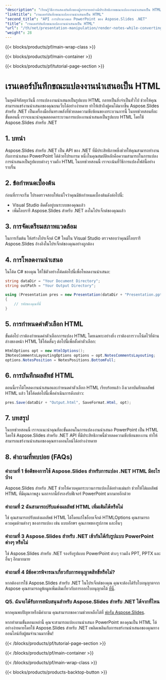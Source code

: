 ```yaml
---
"description": "เรียนรู้วิธีการแสดงบันทึกของผู้บรรยายอย่างมีประสิทธิภาพขณะแปลงงานนำเสนอเป็น HTML โดยใช้ Aspose.Slides สำหรับ .NET คำแนะนำทีละขั้นตอนนี้ให้ตัวอย่างโค้ดต้นฉบับและข้อมูลเชิงลึกเพื่อช่วยให้คุณแปลงได้อย่างราบรื่นพร้อมทั้งเก็บรักษาบันทึกเอาไว้"
"linktitle": "เรนเดอร์บันทึกขณะแปลงงานนำเสนอเป็น HTML"
"second_title": "API การประมวลผล PowerPoint ของ Aspose.Slides .NET"
"title": "เรนเดอร์บันทึกขณะแปลงงานนำเสนอเป็น HTML"
"url": "/th/net/presentation-manipulation/render-notes-while-converting-presentation-to-html/"
"weight": 28
---
```


{{< blocks/products/pf/main-wrap-class >}}

{{< blocks/products/pf/main-container >}}

{{< blocks/products/pf/tutorial-page-section >}}

# เรนเดอร์บันทึกขณะแปลงงานนำเสนอเป็น HTML


ในยุคดิจิทัลทุกวันนี้ การแปลงงานนำเสนอเป็นรูปแบบ HTML กลายเป็นสิ่งจำเป็นทั่วไป ช่วยให้คุณสามารถแชร์งานนำเสนอของคุณบนเว็บได้อย่างง่ายดาย ทำให้เข้าถึงผู้คนได้มากขึ้น Aspose.Slides สำหรับ .NET เป็นเครื่องมืออันทรงพลังที่ช่วยลดความซับซ้อนของกระบวนการนี้ ในบทช่วยสอนทีละขั้นตอนนี้ เราจะแนะนำคุณตลอดกระบวนการแปลงงานนำเสนอเป็นรูปแบบ HTML โดยใช้ Aspose.Slides สำหรับ .NET

## 1. บทนำ

Aspose.Slides สำหรับ .NET เป็น API ของ .NET ที่มีประสิทธิภาพซึ่งช่วยให้คุณสามารถทำงานกับการนำเสนอ PowerPoint ได้ด้วยโปรแกรม หนึ่งในคุณสมบัติหลักคือความสามารถในการแปลงการนำเสนอเป็นรูปแบบต่างๆ รวมถึง HTML ในบทช่วยสอนนี้ เราจะเน้นที่วิธีการแปลงไฟล์นี้อย่างราบรื่น

## 2. ข้อกำหนดเบื้องต้น

ก่อนที่เราจะเริ่ม โปรดตรวจสอบให้แน่ใจว่าคุณมีข้อกำหนดเบื้องต้นดังต่อไปนี้:

- Visual Studio ติดตั้งอยู่บนระบบของคุณแล้ว
- เพิ่มไลบรารี Aspose.Slides สำหรับ .NET ลงในโปรเจ็กต์ของคุณแล้ว

## 3. การจัดเตรียมสภาพแวดล้อม

ในการเริ่มต้น ให้สร้างโปรเจ็กต์ C# ใหม่ใน Visual Studio ตรวจสอบว่าคุณมีไลบรารี Aspose.Slides อ้างอิงในโปรเจ็กต์ของคุณอย่างถูกต้อง

## 4. การโหลดงานนำเสนอ

ในโค้ด C# ของคุณ ให้ใช้ตัวอย่างโค้ดต่อไปนี้เพื่อโหลดงานนำเสนอ:

```csharp
string dataDir = "Your Document Directory";
string outPath = "Your Output Directory";

using (Presentation pres = new Presentation(dataDir + "Presentation.pptx"))
{
    // รหัสของคุณที่นี่
}
```

## 5. การกำหนดค่าตัวเลือก HTML

ขั้นต่อไป เราต้องกำหนดค่าตัวเลือกการแปลง HTML โดยเฉพาะอย่างยิ่ง เราต้องการวางโน้ตไว้ที่ด้านล่างของหน้า HTML ใช้โค้ดสั้นๆ ต่อไปนี้เพื่อตั้งค่าตัวเลือก:

```csharp
HtmlOptions opt = new HtmlOptions();
INotesCommentsLayoutingOptions options = opt.NotesCommentsLayouting;
options.NotesPosition = NotesPositions.BottomFull;
```

## 6. การบันทึกผลลัพธ์ HTML

ตอนนี้เราได้โหลดงานนำเสนอและกำหนดค่าตัวเลือก HTML เรียบร้อยแล้ว ถึงเวลาบันทึกผลลัพธ์ HTML แล้ว ใช้โค้ดต่อไปนี้เพื่อดำเนินการดังกล่าว:

```csharp
pres.Save(dataDir + "Output.html", SaveFormat.Html, opt);
```

## 7. บทสรุป

ในบทช่วยสอนนี้ เราจะแนะนำคุณทีละขั้นตอนในการแปลงงานนำเสนอ PowerPoint เป็น HTML โดยใช้ Aspose.Slides สำหรับ .NET API ที่มีประสิทธิภาพนี้ช่วยลดความซับซ้อนของงาน ทำให้สามารถแชร์งานนำเสนอของคุณทางออนไลน์ได้อย่างง่ายดาย

## 8. คำถามที่พบบ่อย (FAQs)

### คำถามที่ 1 ข้อดีของการใช้ Aspose.Slides สำหรับการแปลง .NET HTML มีอะไรบ้าง
Aspose.Slides สำหรับ .NET ช่วยให้ควบคุมกระบวนการแปลงได้อย่างแม่นยำ ช่วยให้ได้ผลลัพธ์ HTML ที่มีคุณภาพสูง นอกจากนี้ยังรองรับฟีเจอร์ PowerPoint มากมายอีกด้วย

### คำถามที่ 2 ฉันสามารถปรับแต่งผลลัพธ์ HTML เพิ่มเติมได้หรือไม่
ใช่ คุณสามารถปรับแต่งผลลัพธ์ HTML ได้โดยแก้ไขอ็อบเจ็กต์ HTMLOptions คุณสามารถควบคุมด้านต่างๆ ของการแปลง เช่น แบบอักษร คุณภาพของรูปภาพ และอื่นๆ

### คำถามที่ 3 Aspose.Slides สำหรับ .NET เข้ากันได้กับรูปแบบ PowerPoint ต่างๆ หรือไม่
ใช่ Aspose.Slides สำหรับ .NET รองรับรูปแบบ PowerPoint ต่างๆ รวมถึง PPT, PPTX และอื่นๆ อีกมากมาย

### คำถามที่ 4 มีข้อควรพิจารณาเกี่ยวกับการอนุญาตสิทธิ์หรือไม่?
หากต้องการใช้ Aspose.Slides สำหรับ .NET ในโปรเจ็กต์ของคุณ คุณจะต้องได้รับใบอนุญาตจาก Aspose คุณสามารถดูข้อมูลเพิ่มเติมเกี่ยวกับการออกใบอนุญาตได้ [ที่นี่](https://purchase-aspose.com/buy).

### Q5. ฉันจะได้รับการสนับสนุนสำหรับ Aspose.Slides สำหรับ .NET ได้จากที่ไหน
หากคุณพบปัญหาหรือมีคำถาม คุณสามารถขอความช่วยเหลือได้ที่ [ฟอรั่ม Aspose.Slides](https://forum-aspose.com/).

หากทำตามขั้นตอนเหล่านี้ คุณจะสามารถแปลงงานนำเสนอ PowerPoint ของคุณเป็น HTML ได้อย่างง่ายดายโดยใช้ Aspose.Slides สำหรับ .NET เพลิดเพลินกับการแชร์งานนำเสนอของคุณทางออนไลน์กับผู้ชมจำนวนมากขึ้น!


{{< /blocks/products/pf/tutorial-page-section >}}

{{< /blocks/products/pf/main-container >}}

{{< /blocks/products/pf/main-wrap-class >}}

{{< blocks/products/products-backtop-button >}}